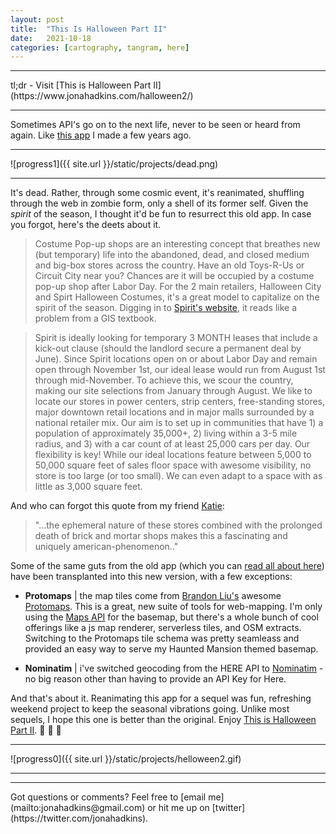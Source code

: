 ```yaml
---
layout: post
title:  "This Is Halloween Part II"
date:   2021-10-18
categories: [cartography, tangram, here]
---
```


<hr>
tl;dr - Visit [This is Halloween Part II](https://www.jonahadkins.com/halloween2/)
<hr>

Sometimes API's go on to the next life, never to be seen or heard from again. Like [this app](http://jonahadkins.com/halloween/) I made a few years ago.

<hr>
![progress1]({{ site.url }}/static/projects/dead.png)
<hr>

It's dead. Rather, through some cosmic event, it's reanimated, shuffling through the web in zombie form, only a shell of its former self.
Given the _spirit_ of the season, I thought it'd be fun to resurrect this old app. In case you forgot, here's the deets about it.


>Costume Pop-up shops are an interesting concept that breathes new (but temporary) life into the
abandoned, dead, and closed medium and big-box stores across the country. Have an old Toys-R-Us
or Circuit City near you? Chances are it will be occupied by a costume pop-up shop after Labor
Day. For the 2 main retailers, Halloween City and Spirt Halloween Costumes, it's a great model
to capitalize on the spirit of the season. Digging in to [Spirit's website](https://www.spirithalloween.com/content.jsp?pageName=RealEst),
it reads like a problem from a GIS textbook.


>Spirit is ideally looking for temporary 3 MONTH leases that include a kick-out clause
(should the landlord secure a permanent deal by June). Since Spirit locations open on or
about Labor Day and remain open through November 1st, our ideal lease would run from August
1st through mid-November. To achieve this, we scour the country, making our site selections
from January through August. We like to locate our stores in power centers, strip centers,
free-standing stores, major downtown retail locations and in major malls surrounded by a
national retailer mix. Our aim is to set up in communities that have 1) a population of
approximately 35,000+, 2) living within a 3-5 mile radius, and 3) with a car count of at
least 25,000 cars per day. Our flexibility is key! While our ideal locations feature between
5,000 to 50,000 square feet of sales floor space with awesome visibility, no store is too
large (or too small). We can even adapt to a space with as little as 3,000 square feet.

And who can forgot this quote from my friend [Katie](https://twitter.com/KatieKowalsky):
>"...the ephemeral nature of these stores combined with the prolonged death of brick and mortar shops makes this a fascinating and uniquely american-phenomenon.."

Some of the same guts from the old app (which you can [read all about here](http://jonahadkins/cartography/tangram/here/2019/10/25/halloween.html)) have been
transplanted into this new version, with a few exceptions:

- **Protomaps** | the map tiles come from [Brandon Liu's](https://twitter.com/bdon_) awesome [Protomaps](https://protomaps.com). This is a great, new suite of
tools for web-mapping. I'm only using the [Maps API](https://protomaps.com/docs/web-api) for the basemap, but there's a whole bunch of cool offerings like a
js map renderer, serverless tiles, and OSM extracts. Switching to the Protomaps tile schema was pretty seamleass and provided an easy way to serve my
Haunted Mansion themed basemap.

- **Nominatim** | i've switched geocoding from the HERE API to [Nominatim](https://github.com/osm-search/Nominatim) - no big reason other than having to
provide an API Key for Here.

And that's about it. Reanimating this app for a sequel was fun, refreshing weekend project to keep the seasonal vibrations going. Unlike most sequels, I hope this one
is better than the original. Enjoy [This is Halloween Part II](https://www.jonahadkins.com/halloween2/). 👻 👻 👻
<hr>

![progress0]({{ site.url }}/static/projects/helloween2.gif)

<hr>



<hr>
Got questions or comments? Feel free to [email me](mailto:jonahadkins@gmail.com) or hit me up on [twitter](https://twitter.com/jonahadkins).
